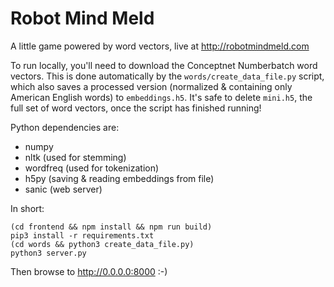 # Robot Mind Meld
A little game powered by word vectors, live at http://robotmindmeld.com

To run locally, you'll need to download the Conceptnet Numberbatch word vectors. This is done automatically by the `words/create_data_file.py` script, which also saves a processed version (normalized & containing only American English words) to `embeddings.h5`. It's safe to delete `mini.h5`, the full set of word vectors, once the script has finished running!

Python dependencies are:
- numpy
- nltk (used for stemming)
- wordfreq (used for tokenization)
- h5py (saving & reading embeddings from file)
- sanic (web server)

In short:
```
(cd frontend && npm install && npm run build)
pip3 install -r requirements.txt
(cd words && python3 create_data_file.py)
python3 server.py
```

Then browse to http://0.0.0.0:8000 :-)

